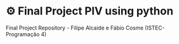 # ⚙️​ Final Project PIV using python
Final Project Repository - Filipe Alcaide e Fábio Cosme (ISTEC- Programação 4)
